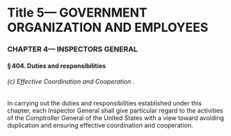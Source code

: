 
# Title 5— GOVERNMENT ORGANIZATION AND EMPLOYEES
### CHAPTER 4— INSPECTORS GENERAL
#### § 404. Duties and responsibilities
###### (c) Effective Coordination and Cooperation .

In carrying out the duties and responsibilities established under this chapter, each Inspector General shall give particular regard to the activities of the Comptroller General of the United States with a view toward avoiding duplication and ensuring effective coordination and cooperation.
